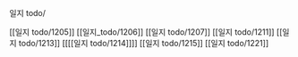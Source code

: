 일지 todo/

[[일지 todo/1205]]
[[일지_todo/1206]]
[[일지 todo/1207]]
[[일지 todo/1211]]
[[일지 todo/1213]]
[[[[일지 todo/1214]]]]
[[일지 todo/1215]]
[[일지 todo/1221]]